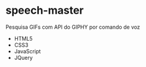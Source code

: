 # speech-master
 Pesquisa GIFs com API do GIPHY por comando de voz

 * HTML5
 * CSS3
 * JavaScript
 * JQuery
